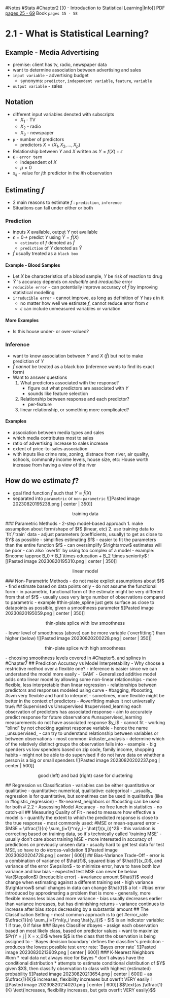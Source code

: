#Notes #Stats #Chapter2
[[0 - Introduction to Statistical Learning|Info]]
PDF [pages 25 - 69](https://hastie.su.domains/ISLP/ISLP_website.pdf#page=26)
Book `pages 15 - 58`
# 2.1 - What is Statistical Learning?
## Example - Media Advertising
- premise: client has tv, radio, newspaper data
- want to determine association between advertising and sales
- `input variable` - advertising budget
	- synonyms: `predictor`, `independent variable`, `feature`, `variable`
- `output variable` - sales
## Notation 
- different input variables denoted with subscripts
	- $X_1$ - TV
	- $X_2$ - radio
	- $X_3$ - newspaper
- `p` - number of predictors 
	- predictors $X = (X_1, X_2, \ldots, X_p)$ 
- Relationship between $Y$ and $X$ written as $Y = f(X) + \epsilon$
- $\epsilon$ - `error term`
	- independent of $X$ 
	- $\mu = 0$
- $x_{ij}$ - value for $j$th predictor in the $i$th observation
## Estimating $f$
- 2 main reasons to estimate $f$ : `prediction`, `inference`
- Situations can fall under either or both
### Prediction
- inputs $X$ available, output $Y$ not available
- $\epsilon = 0 \rightarrow$ predict $Y$ using $\hat{Y} = \hat{f}(X)$ 
	- `estimate` of $f$ denoted as $\hat{f}$ 
	- `prediction` of $Y$ denoted as $\hat{Y}$
- $\hat{f}$ usually treated as a `black box`
#### Example - Blood Samples
- Let $X$ be characteristics of a blood sample, $Y$ be risk of reaction to drug
- $\hat{Y}$ 's accuracy depends on _reducible_ and _irreducible_ error
- `reducible error` - can potentially improve accuracy of $\hat{f}$ by improving statistical modelling
- `irreducible error` - cannot improve, as long as definition of $Y$ has $\epsilon$ in it
	- no matter how well we estimate $f$, cannot reduce error from $\epsilon$
	- $\epsilon$ can include unmeasured variables or variation
#### More Examples
- Is this house under- or over-valued?
### Inference
- want to know association between $Y$ and $X$ ($\hat{f}$) but not to make prediction of $Y$
- $\hat{f}$ _cannot_ be treated as a black box (inference wants to find its exact form)
- Want to answer questions
	1. What predictors associated with the response? 
		- figure out what predictors are associated with $Y$ 
		-  sounds like feature selection
	2. Relationship between response and each predictor?
		- per-feature 
	3. linear relationship, or something more complicated? 
#### Examples
- association between media types and sales
- which media contributes most to sales
- ratio of advertising increase to sales increase
- extent of price-to-sales association
- with inputs like crime rate, zoning, distnace from river, air quality, schools, community income levels, house size, etc: House worth increase from having a view of the river


## How do we estimate $f$?
- goal find function $\hat{f}$ such that $Y \approx \hat{f}(X)$ 
- separated into `parametric` or `non-parametric`
![[Pasted image 20230820195238.png | center | 350]]
<p style="text-align:center;">training data</p> 
### Parametric Methods
- 2-step model-based approach
1. make assumption about form/shape of $f$ (linear, etc)
2. use training data to `fit`/`train` data
	- adjust parameters (coefficients, usually) to get as close to $Y$ as possible
- simplifies estimating $f$ - easier to fit the parameters than the entire function $f$
- can oversimplify $\rightarrow$ estimates will be poor
- can also `overfit` by using too complex of a model
- example: $income \approx B_0 + B_1 \times education + B_2 \times seniority$  
![[Pasted image 20230820195310.png | center | 350]]
<p style="text-align:center;">linear model</p> 
### Non-Parametric Methods
- do not make explicit assumptions about $f$
	- find estimate based on data points only
- do not assume the functional form
- in parametric, functional form of the estimate might be very different from that of $f$
- usually uses very large number of observations compared to parametric
- example #thin-plate_spline just gets surface as close to datapoints as possible, given a smoothness parameter
![[Pasted image 20230820195059.png | center | 350]]
<p style="text-align:center;">thin-plate splice with low smoothness</p> 
- lower level of smoothness (above) can be more variable (`overfitting`) than higher (below)
![[Pasted image 20230820200228.png | center | 350]]
<p style="text-align:center;">thin-plate splice with high smoothness</p> 
- choosing smoothness levels covered in #Chapter5, and splines in #Chapter7 
## Prediction Accuracy vs Model Interpretability
- Why choose a restrictive method over a flexible one?
	- inference is easier since we can understand the model more easily
- `GAM` - Generalized additive model adds onto linear model by allowing some non-linear relationships
	- more flexible, less interpretable than linear regression
	- relationships between predictors and responses modeled using curve
- #bagging, #boosting, #svm  very flexible and hard to interpret
- sometimes, more flexible might be better in the context of predictors
	- #overfitting makes it not universally true\
## Supervised vs Unsupervised
#supervised_learning each observation of predictors has associated response
- aim to accurately predict response for future observations
#unsupervised_learning measurements do not have associated response $y_i$ 
- cannot fit - working "blind" by not checking against response variable - hence the name _unsupervised_
- can try to understand relationship between variables or between observations
- most common: #cluster_analysis
	- determine which of the relatively distinct groups the observation falls into
	- example - big spenders vs low spenders based on zip code, family income, shopping habits
	- might not be able to do supervised if do not have data on whether a person is a big or small spenders
![[Pasted image 20230820202237.png | center | 500]]
<p style="text-align:center;">good (left) and bad (right) case for clustering</p> 
## Regression vs Classification
- variables can be either quantitative or qualitative
- quantitative: numerical, qualitative: categorical
- _usually_ regression is for quantitative, but sometimes can be used in qualitative (like in #logistic_regression)
- #k-nearest_neighbors or #boosting can be used for both
# 2.2 - Assessing Model Accuracy
- no free lunch in statistics - no catch-all
## Measuring Quality of Fit
- need to measure how effective a model is
- quantify the extent to which the predicted response is close to the true response
- most commonly used: #MSE or mean-squared error 
- $MSE = \dfrac{1}{n} \sum_{i=1}^n(y_i - \hat{f}(x_i))^2$
	- this variation is correcting based on training data, so it's technically called `training MSE`
	- usually don't care about training MSE
	- more interested in accuracy of predictions on previously unseen data
	- usually hard to get test data for test MSE, so have to do #cross-validation
![[Pasted image 20230820204728.png | center | 600]]
## Bias-Variance Trade-Off
- error is a combination of variance of $\hat{f}$, squared bias of $\hat{f}(x_0)$, and variance of the error $\epsilon$ 
	-  to minimize error, have to have both low variance and low bias
- expected test MSE can never be below Var($\epsilon$) (irreducible error)
- #variance amount $\hat{f}$ would change when estimating against a different training set
	- high variance $\rightarrow$ small changes in data can change $\hat{f}$ a lot
- #bias error introduced by approximating a problem that is more 
- generally, more flexible means less bias and more variance
	- bias usually decreases earlier than variance increases, but has diminishing returns
	- variance continues to increase after bias stops decreasing by a substantial amount
## The Classification Setting 
- most common approach is to get #error_rate $\dfrac{1}{n} \sum_{i=1}^nI(y_i \neq \hat{y_i})$
	- $I$ is an indicator variable: 1 if true, 0 if false
### Bayes Classifier
#bayes
- assign each observation based on most likely class, based on predictor values
- want to maximize $Pr(Y = j | X = x_0)$ where $j$ is the class that the observation is being assigned to
- `Bayes decision boundary` defines the classifier's prediction
- produces the lowest possible test error rate: `Bayes error rate`
![[Pasted image 20230820213609.png | center | 600]]
### K-Nearest Neighbors
#knn
* real data not always nice for Bayes
	* don't always have the conditional distribution
* attempts to estimate conditional distribution of $Y$ given $X$, then classify observation to class with highest (estimated) probability
![[Pasted image 20230820213654.png | center | 600]]
- as $\dfrac{1}{K}$ increases, flexibility increases but overfit VERY easily
![[Pasted image 20230820214020.png | center | 600]]
$$\text{as }\dfrac{1}{K} \text{increases, flexibility increases, but gets overfit VERY easily}$$
